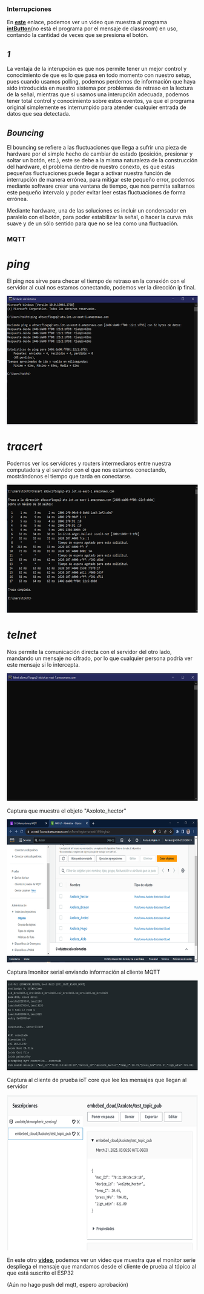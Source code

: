 ### Interrupciones

En **[este](https://drive.google.com/file/d/1i6sH_AhTA1FDEi_R4kMz9AF63hAowYHH/view?usp=sharing)** enlace, podemos ver un video que muestra al programa **[intButton](https://github.com/hectorpsfc/Mc_dig/blob/main/S5/json_serializer/json_serializer.ino)**(no está el programa por el mensaje de classroom) en uso, contando la cantidad de veces que se presiona el botón.

## *1*
La ventaja de la interupción es que nos permite tener un mejor control y conocimiento de que es lo que pasa en todo momento con nuestro setup, pues cuando usamos polling, podemos perdernos de información que haya sido introducida en nuestro sistema por problemas de retraso en la lectura de la señal, mientras que si usamos una interupción adecuada, podemos tener total control y conocimiento sobre estos eventos, ya que el programa original simplemente es interrumpido para atender cualquier entrada de datos que sea detectada. 

## *Bouncing*


El bouncing se refiere a las fluctuaciones que llega a sufrir una pieza de hardware por el simple hecho de cambiar de estado (posición, presionar y soltar un botón, etc.), este se debe a la misma naturaleza de la construcción del hardware, el problema dentro de nuestro conexto, es que estas pequeñas fluctuaciones puede llegar a activar nuestra función de interrupción de manera errónea, para mitigar este pequeño error, podemos mediante software crear una ventana de tiempo, que nos permita saltarnos este pequeño intervalo y poder evitar leer estas fluctuaciones de forma errónea.

Mediante hardware, una de las soluciones es incluir un condensador en paralelo con el botón, para poder estabilizar la señal, o hacer la curva más suave y de un sólo sentido para que no se lea como una fluctuación. 

### MQTT

# *ping*
El ping nos sirve para checar el tiempo de retraso en la conexión con el servidor  al cual nos estamos conectando, podemos ver la dirección ip final.

<p align = "center">
    <img src="./images6/ping.png" alt = "" width = "600px" height = "339px"> 
</p>

# *tracert*
Podemos ver los servidores y routers intermediaros entre nuestra computadora y el servidor con el que nos estamos conectando, mostrándonos el tiempo que tarda en conectarse.

<p align = "center">
    <img src="./images6/tracert.png" alt = "" width = "600px" height = "338px"> 
</p>

# *telnet*
Nos permite la comunicación directa con el servidor del otro lado, mandando un mensaje no cifrado, por lo que cualquier persona podría ver este mensaje si lo intercepta. 

<p align = "center">
    <img src="./images6/telnet.png" alt = "" width = "600px" height = "338px"> 
</p>



Captura que muestra el objeto "Axolote_hector"
<p align = "center">
    <img src="./images6/objeto.png" alt = "" width = "700px" height = "378px"> 
</p>


Captura lmonitor serial enviando información al cliente MQTT

<p align = "center">
    <img src="./images6/serialmqtt.png" alt = "" width = "700px" height = "237px"> 
</p>

Captura al cliente de prueba ioT core que lee los mensajes que llegan al servidor

<p align = "center">
    <img src="./images6/clienteiot.png" alt = "" width = "700px" height = "411px"> 
</p>


En este otro **[video](https://drive.google.com/file/d/1xWNjkXX5A0TyamTsngioFQmjXmGZEqpa/view?usp=sharing)**, podemos ver un video que muestra que el monitor serie despliega el mensaje que mandamos desde el cliente de prueba al tópico al que está suscrito el ESP32

(Aún no hago push del mqtt, espero aprobación)